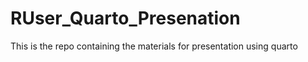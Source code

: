 # RUser_Quarto_Presenation
This is the repo  containing the materials for presentation using quarto
